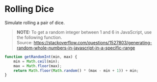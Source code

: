 # Rolling Dice

Simulate rolling a pair of dice.

> **NOTE:** To get a random integer between 1 and 6 in JavaScript, use the following function.  
> Source: https://stackoverflow.com/questions/1527803/generating-random-whole-numbers-in-javascript-in-a-specific-range
```js
function getRandomInt(min, max) {
    min = Math.ceil(min);
    max = Math.floor(max);
    return Math.floor(Math.random() * (max - min + 1)) + min;
}
```